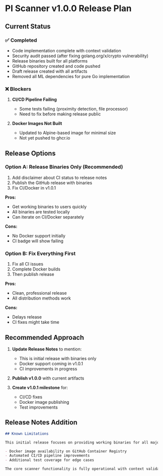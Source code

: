 # PI Scanner v1.0.0 Release Plan

## Current Status

### ✅ Completed
- Code implementation complete with context validation
- Security audit passed (after fixing golang.org/x/crypto vulnerability)
- Release binaries built for all platforms
- GitHub repository created and code pushed
- Draft release created with all artifacts
- Removed all ML dependencies for pure Go implementation

### ❌ Blockers
1. **CI/CD Pipeline Failing**
   - Some tests failing (proximity detection, file processor)
   - Need to fix before making release public

2. **Docker Images Not Built**
   - Updated to Alpine-based image for minimal size
   - Not yet pushed to ghcr.io

## Release Options

### Option A: Release Binaries Only (Recommended)
1. Add disclaimer about CI status to release notes
2. Publish the GitHub release with binaries
3. Fix CI/Docker in v1.0.1

**Pros:**
- Get working binaries to users quickly
- All binaries are tested locally
- Can iterate on CI/Docker separately

**Cons:**
- No Docker support initially
- CI badge will show failing

### Option B: Fix Everything First
1. Fix all CI issues
2. Complete Docker builds
3. Then publish release

**Pros:**
- Clean, professional release
- All distribution methods work

**Cons:**
- Delays release
- CI fixes might take time

## Recommended Approach

1. **Update Release Notes** to mention:
   - This is initial release with binaries only
   - Docker support coming in v1.0.1
   - CI improvements in progress

2. **Publish v1.0.0** with current artifacts

3. **Create v1.0.1 milestone** for:
   - CI/CD fixes
   - Docker image publishing
   - Test improvements

## Release Notes Addition

```markdown
## Known Limitations

This initial release focuses on providing working binaries for all major platforms. The following features are planned for v1.0.1:

- Docker image availability on GitHub Container Registry
- Automated CI/CD pipeline improvements
- Additional test coverage for edge cases

The core scanner functionality is fully operational with context validation and has passed security audits.
```